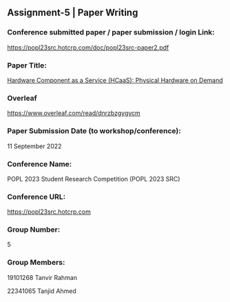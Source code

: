 ## Assignment-5 | Paper Writing

### Conference submitted paper / paper submission / login Link:

https://popl23src.hotcrp.com/doc/popl23src-paper2.pdf

### Paper Title:

[Hardware Component as a Service (HCaaS): Physical Hardware on Demand](<Hardware%20Component%20as%20a%20Service%20(HCaaS)%20-%20Physical%20Hardware%20on%20Demand.pdf>)

### Overleaf

https://www.overleaf.com/read/dnrzbzgygycm

### Paper Submission Date (to workshop/conference):

11 September 2022

### Conference Name:

POPL 2023 Student Research Competition (POPL 2023 SRC)

### Conference URL:

https://popl23src.hotcrp.com

### Group Number:

5

### Group Members:

19101268 Tanvir Rahman

22341065 Tanjid Ahmed
